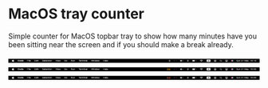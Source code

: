 # MacOS tray counter

Simple counter for MacOS topbar tray to show how many minutes have you been sitting near the screen and if you should make a break already.

![screenshot.01](./screenshot.01.png)
![screenshot.02](./screenshot.02.png)
![screenshot.03](./screenshot.03.png)
